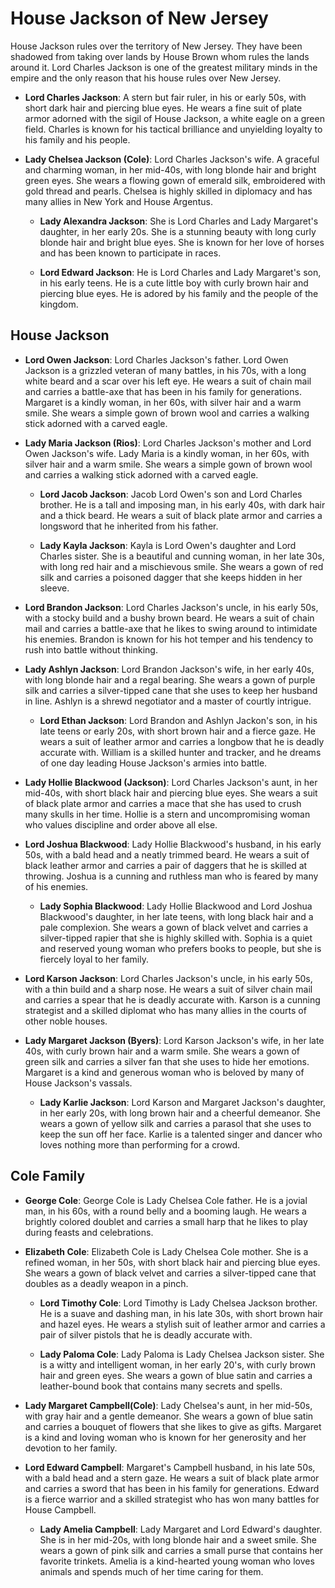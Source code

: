 # House Jackson of New Jersey

House Jackson rules over the territory of New Jersey.  They have been shadowed from taking over lands by House Brown whom rules the lands around it.  Lord Charles Jackson is one of the greatest military minds in the empire and the only reason that his house rules over New Jersey.

- **Lord Charles Jackson**: A stern but fair ruler, in his or early 50s, with short dark hair and piercing blue eyes. He wears a fine suit of plate armor adorned with the sigil of House Jackson, a white eagle on a green field. Charles is known for his tactical brilliance and unyielding loyalty to his family and his people.

- **Lady Chelsea Jackson (Cole)**:  Lord Charles Jackson's wife.  A graceful and charming woman, in her mid-40s, with long blonde hair and bright green eyes. She wears a flowing gown of emerald silk, embroidered with gold thread and pearls. Chelsea is highly skilled in diplomacy and has many allies in New York and House Argentus.

  - **Lady Alexandra Jackson**: She is Lord Charles and Lady Margaret's daughter, in her early 20s. She is a stunning beauty with long curly blonde hair and bright blue eyes. She is known for her love of horses and has been known to participate in races.

  - **Lord Edward Jackson**: He is Lord Charles and Lady Margaret's son, in his early teens. He is a cute little boy with curly brown hair and piercing blue eyes. He is adored by his family and the people of the kingdom.

## House Jackson

- **Lord Owen Jackson**:  Lord Charles Jackson's father.  Lord Owen Jackson is a grizzled veteran of many battles, in his 70s, with a long white beard and a scar over his left eye. He wears a suit of chain mail and carries a battle-axe that has been in his family for generations. Margaret is a kindly woman, in her 60s, with silver hair and a warm smile. She wears a simple gown of brown wool and carries a walking stick adorned with a carved eagle.

-  **Lady Maria Jackson (Rios)**: Lord Charles Jackson's mother and Lord Owen Jackson's wife.  Lady Maria is a kindly woman, in her 60s, with silver hair and a warm smile. She wears a simple gown of brown wool and carries a walking stick adorned with a carved eagle.

   - **Lord Jacob Jackson**:  Jacob Lord Owen's son and Lord Charles brother.  He is a tall and imposing man, in his early 40s, with dark hair and a thick beard. He wears a suit of black plate armor and carries a longsword that he inherited from his father. 

   - **Lady Kayla Jackson**:  Kayla is Lord Owen's daughter and Lord Charles sister.  She is a beautiful and cunning woman, in her late 30s, with long red hair and a mischievous smile. She wears a gown of red silk and carries a poisoned dagger that she keeps hidden in her sleeve.

- **Lord Brandon Jackson**: Lord Charles Jackson's uncle, in his early 50s, with a stocky build and a bushy brown beard. He wears a suit of chain mail and carries a battle-axe that he likes to swing around to intimidate his enemies. Brandon is known for his hot temper and his tendency to rush into battle without thinking.

- **Lady Ashlyn Jackson**: Lord Brandon Jackson's wife, in her early 40s, with long blonde hair and a regal bearing. She wears a gown of purple silk and carries a silver-tipped cane that she uses to keep her husband in line. Ashlyn is a shrewd negotiator and a master of courtly intrigue.

  - **Lord Ethan Jackson**: Lord Brandon and Ashlyn Jackon's son, in his late teens or early 20s, with short brown hair and a fierce gaze. He wears a suit of leather armor and carries a longbow that he is deadly accurate with. William is a skilled hunter and tracker, and he dreams of one day leading House Jackson's armies into battle.

- **Lady Hollie Blackwood (Jackson)**: Lord Charles Jackson's aunt, in her mid-40s, with short black hair and piercing blue eyes. She wears a suit of black plate armor and carries a mace that she has used to crush many skulls in her time. Hollie is a stern and uncompromising woman who values discipline and order above all else.

- **Lord Joshua Blackwood**: Lady Hollie Blackwood's husband, in his early 50s, with a bald head and a neatly trimmed beard. He wears a suit of black leather armor and carries a pair of daggers that he is skilled at throwing. Joshua is a cunning and ruthless man who is feared by many of his enemies.

  - **Lady Sophia Blackwood**: Lady Hollie Blackwood and Lord Joshua Blackwood's daughter, in her late teens, with long black hair and a pale  complexion. She wears a gown of black velvet and carries a silver-tipped rapier that she is highly skilled with. Sophia is a quiet and    reserved young woman who prefers books to people, but she is fiercely loyal to her family.

- **Lord Karson Jackson**: Lord Charles Jackson's uncle, in his early 50s, with a thin build and a sharp nose. He wears a suit of silver chain mail and carries a spear that he is deadly accurate with. Karson is a cunning strategist and a skilled diplomat who has many allies in the courts of other noble houses.

- **Lady Margaret Jackson (Byers)**: Lord Karson Jackson's wife, in her late 40s, with curly brown hair and a warm smile. She wears a gown of green silk and carries a silver fan that she uses to hide her emotions. Margaret is a kind and generous woman who is beloved by many of House Jackson's vassals.

  - **Lady Karlie Jackson**: Lord Karson and Margaret Jackson's daughter, in her early 20s, with long brown hair and a cheerful demeanor. She wears a gown of yellow silk and carries a parasol that she uses to keep the sun off her face. Karlie is a talented singer and dancer who loves nothing more than performing for a crowd.


## Cole Family

- **George Cole**:  George Cole is Lady Chelsea Cole father.  He is a jovial man, in his 60s, with a round belly and a booming laugh. He wears a brightly colored doublet and carries a small harp that he likes to play during feasts and celebrations. 

- **Elizabeth Cole**:  Elizabeth Cole is Lady Chelsea Cole mother.  She is a refined woman, in her 50s, with short black hair and piercing blue eyes. She wears a gown of black velvet and carries a silver-tipped cane that doubles as a deadly weapon in a pinch.

  - **Lord Timothy Cole**:  Lord Timothy is Lady Chelsea Jackson brother.  He is a suave and dashing man, in his late 30s, with short brown hair and hazel eyes. He wears a stylish suit of leather armor and carries a pair of silver pistols that he is deadly accurate with. 

  - **Lady Paloma Cole**: Lady Paloma is Lady Chelsea Jackson sister.  She is a witty and intelligent woman, in her early 20's, with curly brown hair and green eyes. She wears a gown of blue satin and carries a leather-bound book that contains many secrets and spells.

- **Lady Margaret Campbell(Cole)**: Lady Chelsea's aunt, in her mid-50s, with gray hair and a gentle demeanor. She wears a gown of blue satin and carries a bouquet of flowers that she likes to give as gifts. Margaret is a kind and loving woman who is known for her generosity and her devotion to her family.

- **Lord Edward Campbell**: Margaret's Campbell husband, in his late 50s, with a bald head and a stern gaze. He wears a suit of black plate armor and carries a sword that has been in his family for generations. Edward is a fierce warrior and a skilled strategist who has won many battles for House Campbell.

  - **Lady Amelia Campbell**: Lady Margaret and Lord Edward's daughter.  She is in her mid-20s, with long blonde hair and a sweet smile. She wears a gown of pink silk and carries a small purse that contains her favorite trinkets. Amelia is a kind-hearted young woman who loves animals and spends much of her time caring for them.
